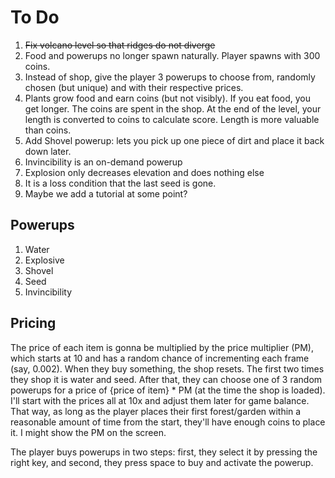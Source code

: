 # To Do
1. ~~Fix volcano level so that ridges do not diverge~~
2. Food and powerups no longer spawn naturally. Player spawns with 300 coins.
3. Instead of shop, give the player 3 powerups to choose from, randomly chosen (but unique) and with their respective prices. 
4. Plants grow food and earn coins (but not visibly). If you eat food, you get longer. The coins are spent in the shop. At the end of the level, your length is converted to coins to calculate score. Length is more valuable than coins.
5. Add Shovel powerup: lets you pick up one piece of dirt and place it back down later.
6. Invincibility is an on-demand powerup
7. Explosion only decreases elevation and does nothing else
8. It is a loss condition that the last seed is gone.
9. Maybe we add a tutorial at some point?

## Powerups
1. Water
2. Explosive
3. Shovel
4. Seed
5. Invincibility

## Pricing
The price of each item is gonna be multiplied by the price multiplier (PM), which starts at 10 and has a random chance of incrementing each frame (say, 0.002). When they buy something, the shop resets. The first two times they shop it is water and seed. After that, they can choose one of 3 random powerups for a price of {price of item} * PM (at the time the shop is loaded). I'll start with the prices all at 10x and adjust them later for game balance. That way, as long as the player places their first forest/garden within a reasonable amount of time from the start, they'll have enough coins to place it. I might show the PM on the screen.

The player buys powerups in two steps: first, they select it by pressing the right key, and second, they press space to buy and activate the powerup.